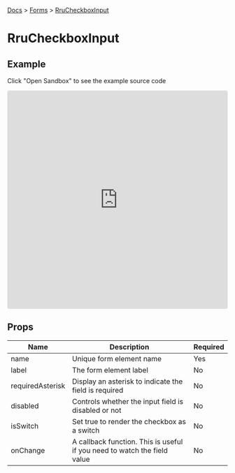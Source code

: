 [Docs](/docs) > [Forms](/docs/components/RruForm) > [RruCheckboxInput](/docs/components/RruCheckboxInput)

# RruCheckboxInput

## Example

Click "Open Sandbox" to see the example source code

<iframe src="https://codesandbox.io/embed/rrucheckboxinput-vb4m82?autoresize=1&fontsize=14&theme=dark&view=preview"
  style="width:100%; height:500px; border:0; border-radius: 4px; overflow:hidden;"
  title="RruCheckboxInput"
  allow="accelerometer; ambient-light-sensor; camera; encrypted-media; geolocation; gyroscope; hid; microphone; midi; payment; usb; vr; xr-spatial-tracking"
  sandbox="allow-forms allow-modals allow-popups allow-presentation allow-same-origin allow-scripts"
></iframe>

## Props

| Name             | Description                                                              | Required |
| ---------------- | ------------------------------------------------------------------------ | -------- |
| name             | Unique form element name                                                 | Yes      |
| label            | The form element label                                                   | No       |
| requiredAsterisk | Display an asterisk to indicate the field is required                    | No       |
| disabled         | Controls whether the input field is disabled or not                      | No       |
| isSwitch         | Set true to render the checkbox as a switch                              | No       |
| onChange         | A callback function. This is useful if you need to watch the field value | No       |

